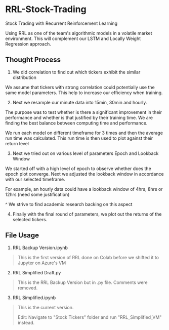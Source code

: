 # RRL-Stock-Trading
Stock Trading with Recurrent Reinforcement Learning 

Using RRL as one of the team's algorithmic models in a volatile market environment. This will complement our LSTM and Locally Weight Regression approach. 



## Thought Process

1) We did correlation to find out which tickers exhibit the similar distribution

We assume that tickers with strong correlation could potentially use the same model parameters. This help to increase our efficiency when training.

2) Next we resample our minute data into 15min, 30min and hourly.

The purpose was to test whether is there a significant improvement in their performance and whether is that justified by their training time. We are finding the best balance between computing time and performance.

We run each model on different timeframe for 3 times and then the average run time was calculated. This run time is then used to plot against their return level

3) Next we tried out on various level of parameters
Epoch and Lookback Window

We started off with a high level of epoch to observe whether does the epoch plot converge. Next we adjusted the lookback window in accordance with our selected timeframe.

For example, an hourly data could have a lookback window of 4hrs, 8hrs or 12hrs (need some justification)

^ We strive to find academic research backing on this aspect

4) Finally with the final round of parameters, we plot out the returns of the selected tickers.

## File Usage

1) RRL Backup Version.ipynb

> This is the first version of RRL done on Colab before we shifted it to Jupyter on Azure's VM

2) RRL Simplified Draft.py

> This is the RRL Backup Version but in .py file. Comments were removed. 

3) RRL Simplified.ipynb

> This is the current version.
>
> Edit: Navigate to "Stock Tickers" folder and run "RRL_Simplified_VM" instead.

